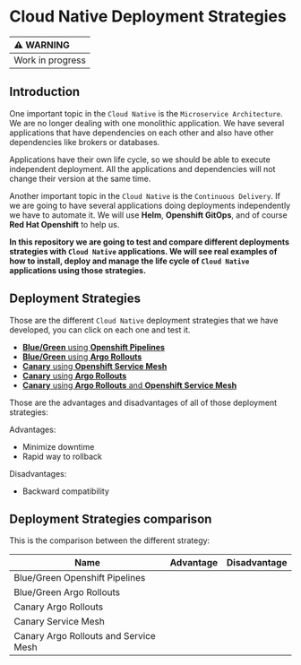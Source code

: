 # Cloud Native Deployment Strategies

| :warning: WARNING          |
|:---------------------------|
| Work in progress           |

## Introduction
 
One important topic in the `Cloud Native` is the `Microservice Architecture`. We are no longer dealing with one monolithic application. We have several applications that have dependencies on each other and also have other dependencies like brokers or databases.
 
Applications have their own life cycle, so we should be able to execute independent deployment. All the applications and dependencies will not change their version at the same time.
 
Another important topic in the `Cloud Native` is the `Continuous Delivery`. If we are going to have several applications doing deployments independently we have to automate it. We will use **Helm**, **Openshift GitOps**, and of course **Red Hat Openshift** to help us.
 
**In this repository we are going to test and compare different deployments strategies with `Cloud Native` applications. We will see real examples of how to install, deploy and manage the life cycle of `Cloud Native` applications using those strategies.**
 
## Deployment Strategies

Those are the different `Cloud Native` deployment strategies that we have developed, you can click on each one and test it.

- [**Blue/Green** using **Openshift Pipelines**](/blue-green-pipeline)
- [**Blue/Green** using **Argo Rollouts**](/blue-green-argo-rollouts)
- [**Canary** using **Openshift Service Mesh**](/canary-service-mesh)
- [**Canary** using **Argo Rollouts**](/canary-argo-rollouts)
- [**Canary** using **Argo Rollouts** and **Openshift Service Mesh**](/canary-argo-rollouts-service-mesh)



Those are the advantages and disadvantages of all of those deployment strategies:

Advantages:

- Minimize downtime
- Rapid way to rollback
 
Disadvantages:

- Backward compatibility

## Deployment Strategies comparison

This is the comparison between the different strategy:

| Name                                  | Advantage | Disadvantage |
| ------------------------------------- | --------- | ------------ |
| Blue/Green Openshift Pipelines        |           |              |
| Blue/Green Argo Rollouts              |           |              |
| Canary Argo Rollouts                  |           |              |
| Canary Service Mesh                   |           |              |
| Canary Argo Rollouts and Service Mesh |           |              |



